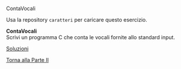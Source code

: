 ContaVocali



Usa la repository `caratteri` per caricare questo esercizio.

**ContaVocali**<br>
Scrivi un programma C che conta le vocali fornite allo standard input.

<a href="https://github.com/FabioZTessitore/laboratorio/tree/master/esercizi/part-ii/caratteri">Soluzioni</a>

<a href="/activities/2">Torna alla Parte II</a>
